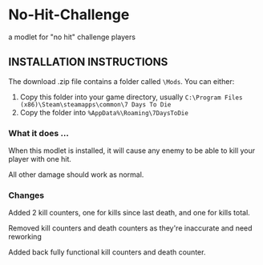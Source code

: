 # No-Hit-Challenge
 a modlet for "no hit" challenge players

 ## INSTALLATION INSTRUCTIONS

The download .zip file contains a folder called `\Mods`. You can either:

1. Copy this folder into your game directory, usually `C:\Program Files (x86)\Steam\steamapps\common\7 Days To Die`
2. Copy the folder into `%AppData%\Roaming\7DaysToDie`

### What it does ...
When this modlet is installed, it will cause any enemy to be able to kill your player with one hit.

All other damage should work as normal.

### Changes
Added 2 kill counters, one for kills since last death, and one for kills total.

Removed kill counters and death counters as they're inaccurate and need reworking

Added back fully functional kill counters and death counter.
